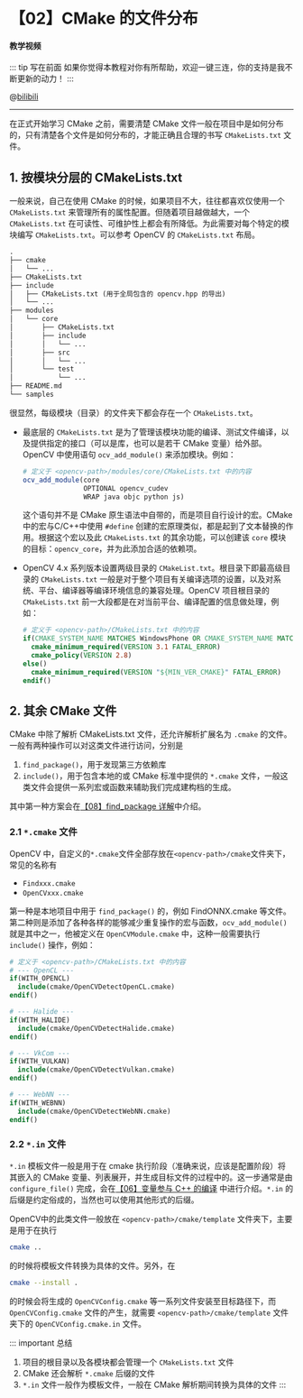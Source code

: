 # 【02】CMake 的文件分布

#### 教学视频

<CardGrid>

::: tip 写在前面
如果你觉得本教程对你有所帮助，欢迎一键三连，你的支持是我不断更新的动力！
:::

@[bilibili](BV1dS421N7du)

</CardGrid>

---

在正式开始学习 CMake 之前，需要清楚 CMake 文件一般在项目中是如何分布的，只有清楚各个文件是如何分布的，才能正确且合理的书写 `CMakeLists.txt` 文件。

## 1. 按模块分层的 CMakeLists.txt

一般来说，自己在使用 CMake 的时候，如果项目不大，往往都喜欢仅使用一个 `CMakeLists.txt` 来管理所有的属性配置。但随着项目越做越大，一个 `CMakeLists.txt` 在可读性、可维护性上都会有所降低。为此需要对每个特定的模块编写 `CMakeLists.txt`。可以参考 OpenCV 的 `CMakeLists.txt` 布局。

```txt
.
├── cmake
│   └── ...
├── CMakeLists.txt
├── include
│   ├── CMakeLists.txt (用于全局包含的 opencv.hpp 的导出)
│   └── ...
├── modules
│   └── core
│       ├── CMakeLists.txt
│       ├── include
│       │   └── ...
│       ├── src
│       │   └── ...
│       └── test
│           └── ...
├── README.md
└── samples
```

很显然，每级模块（目录）的文件夹下都会存在一个 `CMakeLists.txt`。

- 最底层的 `CMakeLists.txt` 是为了管理该模块功能的编译、测试文件编译，以及提供指定的接口（可以是库，也可以是若干 CMake 变量）给外部。OpenCV 中使用语句 `ocv_add_module()` 来添加模块。例如：

  ```cmake
  # 定义于 <opencv-path>/modules/core/CMakeLists.txt 中的内容
  ocv_add_module(core
                 OPTIONAL opencv_cudev
                 WRAP java objc python js)
  ```

  这个语句并不是 CMake 原生语法中自带的，而是项目自行设计的宏。CMake 中的宏与C/C++中使用 `#define` 创建的宏原理类似，都是起到了文本替换的作用。根据这个宏以及此 `CMakeLists.txt` 的其余功能，可以创建该 `core` 模块的目标：`opencv_core`，并为此添加合适的依赖项。

- OpenCV 4.x 系列版本设置两级目录的 `CMakeList.txt`。根目录下即最高级目录的 `CMakeLists.txt` 一般是对于整个项目有关编译选项的设置，以及对系统、平台、编译器等编译环境信息的兼容处理。OpenCV 项目根目录的 `CMakeLists.txt` 前一大段都是在对当前平台、编译配置的信息做处理，例如：

  ```cmake
  # 定义于 <opencv-path>/CMakeLists.txt 中的内容
  if(CMAKE_SYSTEM_NAME MATCHES WindowsPhone OR CMAKE_SYSTEM_NAME MATCHES WindowsStore)
    cmake_minimum_required(VERSION 3.1 FATAL_ERROR)
    cmake_policy(VERSION 2.8)
  else()
    cmake_minimum_required(VERSION "${MIN_VER_CMAKE}" FATAL_ERROR)
  endif()
  ```

## 2. 其余 CMake 文件

CMake 中除了解析 CMakeLists.txt 文件，还允许解析扩展名为 `.cmake` 的文件。一般有两种操作可以对这类文件进行访问，分别是

1. `find_package()`，用于发现第三方依赖库
2. `include()`，用于包含本地的或 CMake 标准中提供的 `*.cmake` 文件，一般这类文件会提供一系列宏或函数来辅助我们完成建构档的生成。

其中第一种方案会在[【08】find_package 详解](08.md)中介绍。

### 2.1 `*.cmake` 文件

OpenCV 中，自定义的`*.cmake`文件全部存放在`<opencv-path>/cmake`文件夹下，常见的名称有

- `Findxxx.cmake`
- `OpenCVxxx.cmake`

第一种是本地项目中用于 `find_package()` 的，例如 FindONNX.cmake 等文件。第二种则是添加了各种各样的能够减少重复操作的宏与函数，`ocv_add_module()` 就是其中之一，他被定义在 `OpenCVModule.cmake` 中，这种一般需要执行 `include()` 操作，例如：

```cmake
# 定义于 <opencv-path>/CMakeLists.txt 中的内容
# --- OpenCL ---
if(WITH_OPENCL)
  include(cmake/OpenCVDetectOpenCL.cmake)
endif()

# --- Halide ---
if(WITH_HALIDE)
  include(cmake/OpenCVDetectHalide.cmake)
endif()

# --- VkCom ---
if(WITH_VULKAN)
  include(cmake/OpenCVDetectVulkan.cmake)
endif()

# --- WebNN ---
if(WITH_WEBNN)
  include(cmake/OpenCVDetectWebNN.cmake)
endif()
```

### 2.2 `*.in` 文件

`*.in` 模板文件一般是用于在 cmake 执行阶段（准确来说，应该是配置阶段）将其嵌入的 CMake 变量、列表展开，并生成目标文件的过程中的。这一步通常是由 `configure_file()` 完成，会在[【06】变量参与 C++ 的编译](06.md) 中进行介绍。`*.in` 的后缀是约定俗成的，当然也可以使用其他形式的后缀。

OpenCV中的此类文件一般放在 `<opencv-path>/cmake/template` 文件夹下，主要是用于在执行

```bash
cmake ..
```

的时候将模板文件转换为具体的文件。另外，在

```bash
cmake --install .
```

的时候会将生成的 `OpenCVConfig.cmake` 等一系列文件安装至目标路径下，而 `OpenCVConfig.cmake` 文件的产生，就需要 `<opencv-path>/cmake/template` 文件夹下的 `OpenCVConfig.cmake.in` 文件。

::: important 总结
1. 项目的根目录以及各模块都会管理一个 `CMakeLists.txt` 文件
2. CMake 还会解析 `*.cmake` 后缀的文件
3. `*.in` 文件一般作为模板文件，一般在 CMake 解析期间转换为具体的文件
:::
